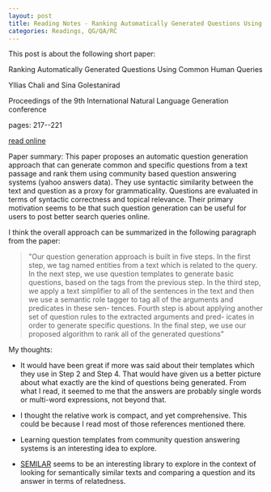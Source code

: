 ```yaml
---
layout: post
title: Reading Notes - Ranking Automatically Generated Questions Using Common Human Queries
categories: Readings, QG/QA/RC
---
```

This post is about the following short paper:

Ranking Automatically Generated Questions Using Common Human Queries

Yllias Chali and Sina Golestanirad

Proceedings of the 9th International Natural Language Generation conference

pages: 217--221

[read online](https://aclweb.org/anthology/W/W16/W16-6635.pdf)

Paper summary: This paper proposes an automatic question generation approach that can generate common and specific questions from a text passage and rank them using community based question answering systems (yahoo answers data). They use syntactic similarity between the text and question as a proxy for grammaticality. Questions are evaluated in terms of syntactic correctness and topical relevance. Their primary motivation seems to be that such question generation can be useful for users to post better search queries online. 

I think the overall approach can be summarized in the following paragraph from the paper:

> "Our  question  generation  approach  is  built  in  five
steps. In the first step, we tag named entities from a
text which is related to the query. In the next step, we
use question templates to generate basic questions,
based on the tags from the previous step. In the third
step, we apply a text simplifier to all of the sentences
in the text and then we use a semantic role tagger to
tag all of the arguments and predicates in these sen-
tences.  Fourth step is about applying another set of
question rules to the extracted arguments and pred-
icates in order to generate specific questions.  In the
final step, we use our proposed algorithm to rank all
of the generated questions"

My thoughts:

* It would have been great if more was said about their templates which they use in Step 2 and Step 4. That would have given us a better picture about what exactly are the kind of questions being generated. From what I read, it seemed to me that the answers are probably single words or multi-word expressions, not beyond that.

* I thought the relative work is compact, and yet comprehensive. This could be because I read most of those references mentioned there.

* Learning question templates from community question answering systems is an interesting idea to explore. 

* [SEMILAR](http://www.semanticsimilarity.org/) seems to be an interesting library to explore in the context of looking for semantically similar texts and comparing a question and its answer in terms of relatedness.
